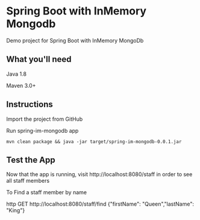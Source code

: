 # Spring Boot with InMemory Mongodb
Demo project for Spring Boot with InMemory MongoDb

## What you'll need
Java 1.8

Maven 3.0+

## Instructions
Import the project from GitHub

Run spring-im-mongodb app
```
mvn clean package && java -jar target/spring-im-mongodb-0.0.1.jar
```
## Test the App
Now that the app is running, visit http://localhost:8080/staff in order to see all staff members

To Find a staff member by name

http GET http://localhost:8080/staff/find  {"firstName": "Queen","lastName": "King"}
